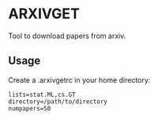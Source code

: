 ARXIVGET
===

Tool to download papers from arxiv.

Usage
---

Create a .arxivgetrc in your home directory:

```
lists=stat.ML,cs.GT
directory=/path/to/directory
numpapers=50
```
